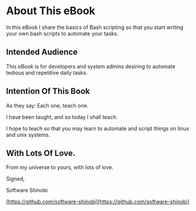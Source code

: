 # About This eBook

In this eBook I share the basics of Bash scripting so that you start writing your own bash scripts to automate your tasks.

## Intended Audience

This eBook is for developers and system admins desiring to automate tedious and repetitive daily tasks.

## Intention Of This Book

As they say: Each one, teach one.

I have been taught, and so today I shall teach.

I hope to teach so that you may learn to automate and script things on linux and unix systems.

## With Lots Of Love.

From my universe to yours, with lots of love.

Signed,

Software Shinobi

[https://github.com/software-shinobi](https://github.com/software-shinobi)
